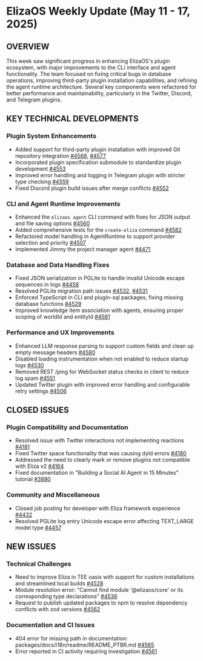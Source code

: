 # ElizaOS Weekly Update (May 11 - 17, 2025)

## OVERVIEW
This week saw significant progress in enhancing ElizaOS's plugin ecosystem, with major improvements to the CLI interface and agent functionality. The team focused on fixing critical bugs in database operations, improving third-party plugin installation capabilities, and refining the agent runtime architecture. Several key components were refactored for better performance and maintainability, particularly in the Twitter, Discord, and Telegram plugins.

## KEY TECHNICAL DEVELOPMENTS

### Plugin System Enhancements
- Added support for third-party plugin installation with improved Git repository integration [#4568](https://github.com/elizaos/eliza/pull/4568), [#4577](https://github.com/elizaos/eliza/pull/4577)
- Incorporated plugin specification submodule to standardize plugin development [#4553](https://github.com/elizaos/eliza/pull/4553)
- Improved error handling and logging in Telegram plugin with stricter type checking [#4559](https://github.com/elizaos/eliza/pull/4559)
- Fixed Discord plugin build issues after merge conflicts [#4552](https://github.com/elizaos/eliza/pull/4552)

### CLI and Agent Runtime Improvements
- Enhanced the `elizaos agent` CLI command with fixes for JSON output and file saving options [#4560](https://github.com/elizaos/eliza/pull/4560)
- Added comprehensive tests for the `create-eliza` command [#4582](https://github.com/elizaos/eliza/pull/4582)
- Refactored model handling in AgentRuntime to support provider selection and priority [#4507](https://github.com/elizaos/eliza/pull/4507)
- Implemented Jimmy the project manager agent [#4471](https://github.com/elizaos/eliza/pull/4471)

### Database and Data Handling Fixes
- Fixed JSON serialization in PGLite to handle invalid Unicode escape sequences in logs [#4458](https://github.com/elizaos/eliza/pull/4458)
- Resolved PGLite migration path issues [#4532](https://github.com/elizaos/eliza/pull/4532), [#4531](https://github.com/elizaos/eliza/pull/4531)
- Enforced TypeScript in CLI and plugin-sql packages, fixing missing database functions [#4529](https://github.com/elizaos/eliza/pull/4529)
- Improved knowledge item association with agents, ensuring proper scoping of worldId and entityId [#4581](https://github.com/elizaos/eliza/pull/4581)

### Performance and UX Improvements
- Enhanced LLM response parsing to support custom fields and clean up empty message headers [#4580](https://github.com/elizaos/eliza/pull/4580)
- Disabled loading instrumentation when not enabled to reduce startup logs [#4530](https://github.com/elizaos/eliza/pull/4530)
- Removed REST /ping for WebSocket status checks in client to reduce log spam [#4551](https://github.com/elizaos/eliza/pull/4551)
- Updated Twitter plugin with improved error handling and configurable retry settings [#4506](https://github.com/elizaos/eliza/pull/4506)

## CLOSED ISSUES

### Plugin Compatibility and Documentation
- Resolved issue with Twitter interactions not implementing reactions [#4181](https://github.com/elizaos/eliza/issues/4181)
- Fixed Twitter space functionality that was causing dyld errors [#4180](https://github.com/elizaos/eliza/issues/4180)
- Addressed the need to clearly mark or remove plugins not compatible with Eliza v2 [#4164](https://github.com/elizaos/eliza/issues/4164)
- Fixed documentation in "Building a Social AI Agent in 15 Minutes" tutorial [#3880](https://github.com/elizaos/eliza/issues/3880)

### Community and Miscellaneous
- Closed job posting for developer with Eliza framework experience [#4432](https://github.com/elizaos/eliza/issues/4432)
- Resolved PGLite log entry Unicode escape error affecting TEXT_LARGE model type [#4457](https://github.com/elizaos/eliza/issues/4457)

## NEW ISSUES

### Technical Challenges
- Need to improve Eliza in TEE oasis with support for custom installations and streamlined local builds [#4528](https://github.com/elizaos/eliza/issues/4528)
- Module resolution error: "Cannot find module '@elizaos/core' or its corresponding type declarations" [#4536](https://github.com/elizaos/eliza/issues/4536)
- Request to publish updated packages to npm to resolve dependency conflicts with zod versions [#4562](https://github.com/elizaos/eliza/issues/4562)

### Documentation and CI Issues
- 404 error for missing path in documentation: packages/docs/i18n/readme/README_PTBR.md [#4565](https://github.com/elizaos/eliza/issues/4565)
- Error reported in CI activity requiring investigation [#4561](https://github.com/elizaos/eliza/issues/4561)